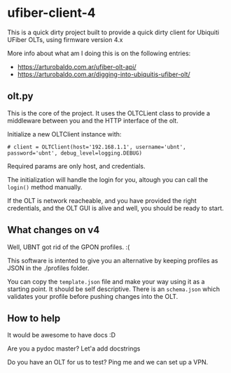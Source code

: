 # ufiber-client-4
This is a quick dirty project built to provide a quick dirty client for Ubiquiti UFiber OLTs, using firmware version 4.x

More info about what am I doing this is on the following entries:

- https://arturobaldo.com.ar/ufiber-olt-api/
- https://arturobaldo.com.ar/digging-into-ubiquitis-ufiber-olt/

## olt.py
This is the core of the project. It uses the OLTCLient class to provide a middleware between you and the HTTP interface of the olt.

Initialize a new OLTClient instance with:

`# client = OLTClient(host='192.168.1.1', username='ubnt', password='ubnt', debug_level=logging.DEBUG)`

Required params are only host, and credentials.

The initialization will handle the login for you, altough you can call the `login()` method manually.

If the OLT is network reacheable, and you have provided the right credentials, and the OLT GUI is alive and well, you should be ready to start.

## What changes on v4
Well, UBNT got rid of the GPON profiles. :(

This software is intented to give you an alternative by keeping profiles as JSON in the ./profiles folder.

You can copy the `template.json` file and make your way using it as a starting point. It should be self descriptive.
There is an `schema.json` which validates your profile before pushing changes into the OLT.

## How to help
It would be awesome to have docs :D

Are you a pydoc master? Let'a add docstrings

Do you have an OLT for us to test? Ping me and we can set up a VPN.

### 
